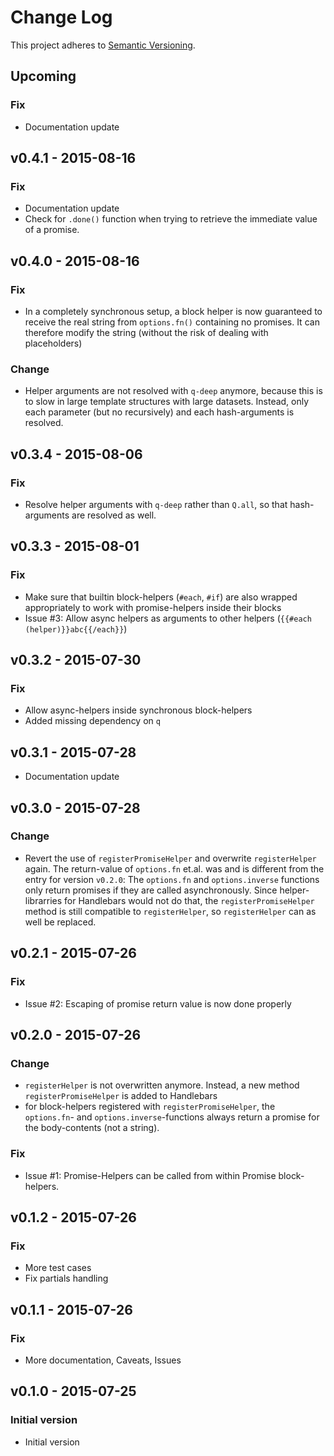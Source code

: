 # Change Log

This project adheres to [Semantic Versioning](http://semver.org/).

## Upcoming

### Fix

* Documentation update

## v0.4.1 - 2015-08-16

### Fix

* Documentation update
* Check for `.done()` function when trying to retrieve the immediate value of a promise.
  
## v0.4.0 - 2015-08-16

### Fix

* In a completely synchronous setup, a block helper is now guaranteed to receive the real string
  from `options.fn()` containing no promises. It can therefore modify the string (without 
  the risk of dealing with placeholders)

### Change

* Helper arguments are not resolved with `q-deep` anymore, because this is to slow in large template
  structures with large datasets. Instead, only each parameter (but no recursively) and each hash-arguments
  is resolved.

## v0.3.4 - 2015-08-06
### Fix
* Resolve helper arguments with `q-deep` rather than `Q.all`, so that hash-arguments are
  resolved as well.

## v0.3.3 - 2015-08-01
### Fix 
* Make sure that builtin block-helpers (`#each`, `#if`) are also wrapped appropriately to work with
  promise-helpers inside their blocks
* Issue #3: Allow async helpers as arguments to other helpers (`{{#each (helper)}}abc{{/each}}`)

## v0.3.2 - 2015-07-30
### Fix

* Allow async-helpers inside synchronous block-helpers
* Added missing dependency on `q`

## v0.3.1 - 2015-07-28

* Documentation update

## v0.3.0 - 2015-07-28
### Change

* Revert the use of `registerPromiseHelper` and overwrite `registerHelper` again. 
  The return-value of `options.fn` et.al. was and is different from the entry for version `v0.2.0`:
  The `options.fn` and `options.inverse` functions only return promises if they are called
  asynchronously. Since helper-librarries for Handlebars would not do that, the `registerPromiseHelper`
  method is still compatible to `registerHelper`, so `registerHelper` can as well be replaced. 

## v0.2.1 - 2015-07-26
### Fix

* Issue #2: Escaping of promise return value is now done properly 

## v0.2.0 - 2015-07-26
### Change
* `registerHelper` is not overwritten anymore. Instead, a new method `registerPromiseHelper`
  is added to Handlebars
* for block-helpers registered with `registerPromiseHelper`, the `options.fn`- and `options.inverse`-functions
  always return a promise for the body-contents (not a string).
 
### Fix
* Issue #1: Promise-Helpers can be called from within Promise block-helpers.

## v0.1.2 - 2015-07-26
### Fix
* More test cases
* Fix partials handling

## v0.1.1 - 2015-07-26
### Fix
* More documentation, Caveats, Issues

## v0.1.0 - 2015-07-25
### Initial version

* Initial version